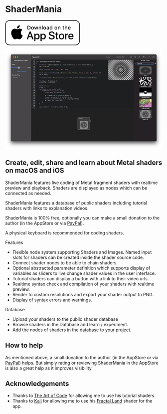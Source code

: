 # ShaderMania

[![AppStore](images/appstore.svg)](https://apps.apple.com/us/app/shadermania/id1541065830)

![screenshot](images/screen.png)

## Create, edit, share and learn about Metal shaders on macOS and iOS

ShaderMania features live coding of Metal fragment shaders with realtime preview and playback. Shaders are displayed as nodes which can be connected as needed.

ShaderMania features a database of public shaders including tutorial shaders with links to explanation videos.

ShaderMania is 100% free, optionally you can make a small donation to the author (in the AppStore or via [PayPal](https://paypal.me/markusmoenig)).

A physical keyboard is recommended for coding shaders.

Features

* Flexible node system supporting Shaders and Images. Named input slots for shaders can be created inside the shader source code.
* Connect shader nodes to be able to chain shaders.
* Optional abstracted parameter definition which supports display of variables as sliders to live change shader values in the user interface.
* Tutorial shaders can display a button with a link to their video urls.
* Realtime syntax check and compilation of your shaders with realtime preview.
* Render to custom resolutions and export your shader output to PNG.
* Display of syntax errors and warnings.

Database

* Upload your shaders to the public shader database
* Browse shaders in the Database and learn / experiment.
* Add the nodes of shaders in the database to your project.

## How to help

As mentioned above, a small donation to the author (in the AppStore or via [PayPal](https://paypal.me/markusmoenig)) helps. But simply rating or reviewing ShaderMania in the AppStore is also a great help as it improves visibility.

## Acknowledgements

* Thanks to [The Art of Code](https://www.youtube.com/channel/UCcAlTqd9zID6aNX3TzwxJXg) for allowing me to use his tutorial shaders.
* Thanks to [Kali](https://www.shadertoy.com/user/Kali) for allowing me to use his [Fractal Land](https://www.shadertoy.com/view/XsBXWt) shader for the app.